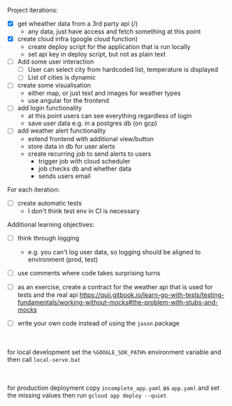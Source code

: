 Project iterations:
- [x] get wheather data from a 3rd party api (/)
    - any data, just have access and fetch something at this point
- [x] create cloud infra (google cloud function)
    - create deploy script for the application that is run locally
    - set api key in deploy script, but not as plain text
- [ ] Add some user interaction
    - [ ] User can select city from hardcoded list, temperature is displayed
    - [ ] List of cities is dynamic
- [ ] create some visualisation
    - either map, or just text and images for weather types
    - use angular for the frontend
- [ ] add login functionality
    - at this point users can see everything regardless of login
    - save user data e.g. in a postgres db (on gcp)
- [ ] add weather alert functionality
    - extend frontend with additional view/button
    - store data in db for user alerts
    - create recurring job to send alerts to users
        - trigger job with cloud scheduler
        - job checks db and whether data
        - sends users email

For each iteration:
- [ ] create automatic tests
    - I don't think test env in CI is necessary

Additional learning objectives:
- [ ] think through logging
    - e.g. you can't log user data, so logging should be aligned to environment (prod, test)
- [ ] use comments where code takes surprising turns
- [ ] as an exercise, create a contract for the weather api that is used for tests and the real api
    https://quii.gitbook.io/learn-go-with-tests/testing-fundamentals/working-without-mocks#the-problem-with-stubs-and-mocks
- [ ] write your own code instead of using the ```jason``` package


<br></br>
for local development set the ```%GOOGLE_SDK_PATH%``` environment variable and then call ```local-serve.bat```

<br></br>
for production deployment copy ```incomplete_app.yaml``` as ```app.yaml``` and set the missing values then run ```gcloud app deploy --quiet```